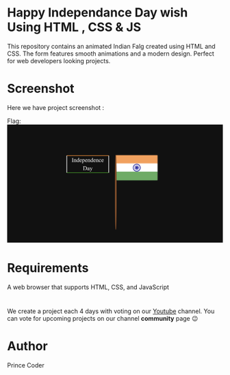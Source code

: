 # Happy Independance Day wish Using HTML , CSS & JS

This repository contains an animated Indian Falg  created using HTML and CSS. The form features smooth animations and a modern design. Perfect for web developers looking projects.



# Screenshot
Here we have project screenshot :


Flag:
![screenshot](flag.png)




# Requirements

A web browser that supports HTML, CSS, and JavaScript



# 
We create a project each 4 days with voting on our <a href="https://www.youtube.com/@techyeye" target="_blank">Youtube</a> channel.
You can vote for upcoming projects on our channel **community** page :wink:


# Author

Prince Coder


